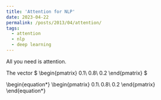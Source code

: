 ```yaml
---
title: 'Attention for NLP'
date: 2023-04-22
permalink: /posts/2013/04/attention/
tags:
  - attention
  - nlp
  - deep learning
---
```


All you need is attention.

The vector 
$
\begin{pmatrix}
0.1\\
0.8\\
0.2
\end{pmatrix}
$

\begin{equation*}
\begin{pmatrix}
0.1\\
0.8\\
0.2
\end{pmatrix}
\end{equation*}
